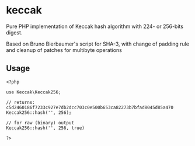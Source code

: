 # keccak
Pure PHP implementation of Keccak hash algorithm with 224- or 256-bits digest.

Based on Bruno Bierbaumer's script for SHA-3, with change of padding rule and cleanup of patches for multibyte operations

## Usage

```
<?php

use Keccak\Keccak256;

// returns: c5d2460186f7233c927e7db2dcc703c0e500b653ca82273b7bfad8045d85a470
Keccak256::hash('', 256);

// for raw (binary) output
Keccak256::hash('', 256, true)

?>
